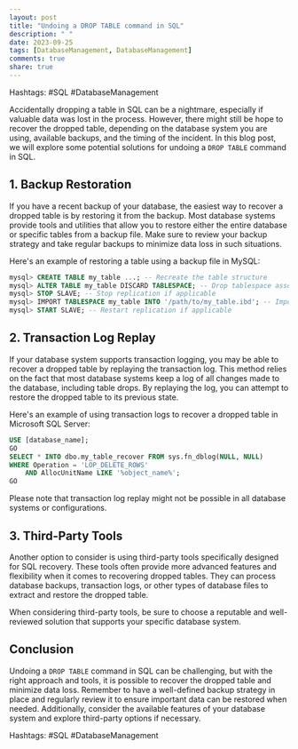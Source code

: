```yaml
---
layout: post
title: "Undoing a DROP TABLE command in SQL"
description: " "
date: 2023-09-25
tags: [DatabaseManagement, DatabaseManagement]
comments: true
share: true
---
```


Hashtags: #SQL #DatabaseManagement

Accidentally dropping a table in SQL can be a nightmare, especially if valuable data was lost in the process. However, there might still be hope to recover the dropped table, depending on the database system you are using, available backups, and the timing of the incident. In this blog post, we will explore some potential solutions for undoing a `DROP TABLE` command in SQL.

## 1. Backup Restoration

If you have a recent backup of your database, the easiest way to recover a dropped table is by restoring it from the backup. Most database systems provide tools and utilities that allow you to restore either the entire database or specific tables from a backup file. Make sure to review your backup strategy and take regular backups to minimize data loss in such situations.

Here's an example of restoring a table using a backup file in MySQL:

```sql
mysql> CREATE TABLE my_table ...; -- Recreate the table structure
mysql> ALTER TABLE my_table DISCARD TABLESPACE; -- Drop tablespace associated with the table
mysql> STOP SLAVE; -- Stop replication if applicable
mysql> IMPORT TABLESPACE my_table INTO '/path/to/my_table.ibd'; -- Import the tablespace from backup
mysql> START SLAVE; -- Restart replication if applicable
```

## 2. Transaction Log Replay

If your database system supports transaction logging, you may be able to recover a dropped table by replaying the transaction log. This method relies on the fact that most database systems keep a log of all changes made to the database, including table drops. By replaying the log, you can attempt to restore the dropped table to its previous state.

Here's an example of using transaction logs to recover a dropped table in Microsoft SQL Server:

```sql
USE [database_name];
GO
SELECT * INTO dbo.my_table_recover FROM sys.fn_dblog(NULL, NULL)
WHERE Operation = 'LOP_DELETE_ROWS'
    AND AllocUnitName LIKE '%object_name%';
GO
```

Please note that transaction log replay might not be possible in all database systems or configurations.

## 3. Third-Party Tools

Another option to consider is using third-party tools specifically designed for SQL recovery. These tools often provide more advanced features and flexibility when it comes to recovering dropped tables. They can process database backups, transaction logs, or other types of database files to extract and restore the dropped table.

When considering third-party tools, be sure to choose a reputable and well-reviewed solution that supports your specific database system.

## Conclusion

Undoing a `DROP TABLE` command in SQL can be challenging, but with the right approach and tools, it is possible to recover the dropped table and minimize data loss. Remember to have a well-defined backup strategy in place and regularly review it to ensure important data can be restored when needed. Additionally, consider the available features of your database system and explore third-party options if necessary.

Hashtags: #SQL #DatabaseManagement